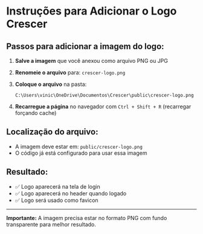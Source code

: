 # Instruções para Adicionar o Logo Crescer

## Passos para adicionar a imagem do logo:

1. **Salve a imagem** que você anexou como arquivo PNG ou JPG

2. **Renomeie o arquivo** para: `crescer-logo.png`

3. **Coloque o arquivo** na pasta:
   ```
   C:\Users\vinic\OneDrive\Documentos\Crescer\public\crescer-logo.png
   ```

4. **Recarregue a página** no navegador com `Ctrl + Shift + R` (recarregar forçando cache)

## Localização do arquivo:
- A imagem deve estar em: `public/crescer-logo.png`
- O código já está configurado para usar essa imagem

## Resultado:
- ✅ Logo aparecerá na tela de login
- ✅ Logo aparecerá no header quando logado
- ✅ Logo será usado como favicon

---
**Importante:** A imagem precisa estar no formato PNG com fundo transparente para melhor resultado.
